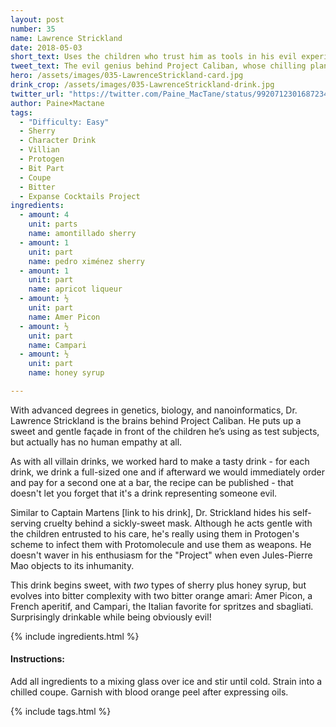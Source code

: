 ```yaml
---
layout: post
number: 35
name: Lawrence Strickland
date: 2018-05-03
short_text: Uses the children who trust him as tools in his evil experiments.
tweet_text: The evil genius behind Project Caliban, whose chilling plan uses innocent children as tools in Protogen's Machiavellian schemes.
hero: /assets/images/035-LawrenceStrickland-card.jpg
drink_crop: /assets/images/035-LawrenceStrickland-drink.jpg
twitter_url: "https://twitter.com/Paine_MacTane/status/992071230168723456"
author: Paine×Mactane
tags: 
  - "Difficulty: Easy"
  - Sherry
  - Character Drink
  - Villian
  - Protogen
  - Bit Part
  - Coupe
  - Bitter
  - Expanse Cocktails Project
ingredients:
  - amount: 4
    unit: parts
    name: amontillado sherry
  - amount: 1
    unit: part
    name: pedro ximénez sherry
  - amount: 1
    unit: part
    name: apricot liqueur
  - amount: ½
    unit: part
    name: Amer Picon
  - amount: ½
    unit: part
    name: Campari
  - amount: ½
    unit: part
    name: honey syrup

---
```


With advanced degrees in genetics, biology, and nanoinformatics, Dr. Lawrence Strickland is the brains behind Project Caliban. He puts up a sweet and gentle façade in front of the children he’s using as test subjects, but actually has no human empathy at all.

As with all villain drinks, we worked hard to make a tasty drink - for each drink, we drink a full-sized one and if afterward we would immediately order and pay for a second one at a bar, the recipe can be published - that doesn't let you forget that it's a drink representing someone evil. 

Similar to Captain Martens [link to his drink], Dr. Strickland hides his self-serving cruelty behind a sickly-sweet mask. Although he acts gentle with the children entrusted to his care, he's really using them in Protogen's scheme to infect them with Protomolecule and use them as weapons. He doesn't waver in his enthusiasm for the "Project" when even Jules-Pierre Mao objects to its inhumanity. 

This drink begins sweet, with *two* types of sherry plus honey syrup, but evolves into bitter complexity with two bitter orange amari: Amer Picon, a French aperitif, and Campari, the Italian favorite for spritzes and sbagliati. Surprisingly drinkable while being obviously evil!   

{% include ingredients.html %}

#### Instructions:

Add all ingredients to a mixing glass over ice and stir until cold. Strain into a chilled coupe. Garnish with blood orange peel after expressing oils.

{% include tags.html %}
